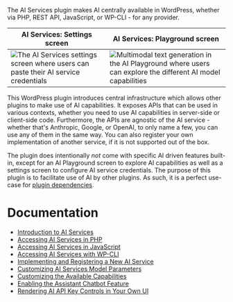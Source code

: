 The AI Services plugin makes AI centrally available in WordPress, whether via PHP, REST API, JavaScript, or WP-CLI - for any provider.

| AI Services: Settings screen | AI Services: Playground screen |
| ------------- | ------------- |
| ![The AI Services settings screen where users can paste their AI service credentials](https://raw.githubusercontent.com/felixarntz/ai-services/refs/heads/main/.wordpress-org/screenshot-1.png)  | ![Multimodal text generation in the AI Playground where users can explore the different AI model capabilities](https://raw.githubusercontent.com/felixarntz/ai-services/refs/heads/main/.wordpress-org/screenshot-2.png)  |

This WordPress plugin introduces central infrastructure which allows other plugins to make use of AI capabilities. It exposes APIs that can be used in various contexts, whether you need to use AI capabilities in server-side or client-side code. Furthermore, the APIs are agnostic of the AI service - whether that's Anthropic, Google, or OpenAI, to only name a few, you can use any of them in the same way. You can also register your own implementation of another service, if it is not supported out of the box.

The plugin does intentionally _not_ come with specific AI driven features built-in, except for an AI Playground screen to explore AI capabilities as well as a settings screen to configure AI service credentials. The purpose of this plugin is to facilitate use of AI by other plugins. As such, it is a perfect use-case for [plugin dependencies](https://make.wordpress.org/core/2024/03/05/introducing-plugin-dependencies-in-wordpress-6-5/).

# Documentation

* [Introduction to AI Services](./Introduction-to-AI-Services.md)
* [Accessing AI Services in PHP](./Accessing-AI-Services-in-PHP.md)
* [Accessing AI Services in JavaScript](./Accessing-AI-Services-in-JavaScript.md)
* [Accessing AI Services with WP-CLI](./Accessing-AI-Services-with-WP-CLI.md)
* [Implementing and Registering a New AI Service](./Implementing-and-Registering-a-New-AI-Service.md)
* [Customizing AI Services Model Parameters](Customizing-AI-Services-Model-Parameters.md)
* [Customizing the Available Capabilities](Customizing-the-Available-Capabilities.md)
* [Enabling the Assistant Chatbot Feature](./Enabling-the-Assistant-Chatbot-Feature.md)
* [Rendering AI API Key Controls in Your Own UI](./Rendering-AI-API-Key-Controls-in-Your-Own-UI.md)
